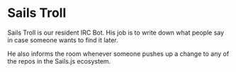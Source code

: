 # Sails Troll
Sails Troll is our resident IRC Bot.  His job is to write down what people say in case someone wants to find it later.  

He also informs the room whenever someone pushes up a change to any of the repos in the Sails.js ecosystem.  

<docmeta name="displayName" value="Sails Troll">
